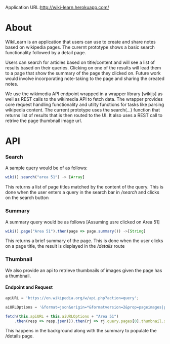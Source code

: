 Application URL:http://wiki-learn.herokuapp.com/

# About
WikiLearn is an application that users can use to create and share notes based on wikipedia pages. The curernt prototype shows a basic search functionality followed by a detail page.

Users can search for articles based on title/content and will see a list of results based on their queries. Clicking on one of the results will lead them to a page that show the summary of the page they clicked on. Future work would involve incorporating note-taking to the page and sharing the created notes.

We use the wikimedia API endpoint wrapped in a wrapper library [wikijs] as well as REST calls to the wikimedia API to fetch data. The wrapper provides core request handling functionality and utilty functions for tasks like parsing wikipedia content.
The current prototype uses the search(...) function that returns list of results that is then routed to the UI. It also uses a REST call to retrive the page thumbnail image url.

# API
### Search
A sample query would be of as follows:

```javascript
wiki().search("area 51") -> [Array]
```
This returns a list of page titles matched by the content of the query.
This is done when the user enters a query in the search bar in */search*
and clicks on the search button

### Summary
A summary query would be as follows [Assuming usre clicked on Area 51]
```javascript
wiki().page("Area 51").then(page => page.summary()) ->[String]
```

This returns a brief summary of the page.
This is done when the user clicks on a page title, the result is displayed in the */details* route

### Thumbnail
We also provide an api to retrieve thumbnails of images given the page has a thumbnail.

#### Endpoint and Request
```javascript
apiURL = 'https://en.wikipedia.org/w/api.php?action=query';

aiURLOptions = '&format=json&origin=*&formatversion=2&prop=pageimages|pageterms&piprop=thumbnail&pithumbsize=600&pilicense=any&titles=';

fetch(this.apiURL + this.aiURLOptions + "Area 51")
    .then(resp => resp.json()).then(rj => rj.query.pages[0].thumbnail.source);
```
This happens in the background along with the summary to populate the /details page.
